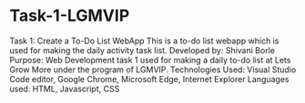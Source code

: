 # Task-1-LGMVIP
Task 1: Create a To-Do List WebApp This is a to-do list webapp which is used for making the daily activity task list. Developed by: Shivani Borle Purpose: Web Development task 1 used for making a daily to-do list at Lets Grow More under the program of LGMVIP. Technologies Used: Visual Studio Code editor, Google Chrome, Microsoft Edge, Internet Explorer Languages used: HTML, Javascript, CSS
